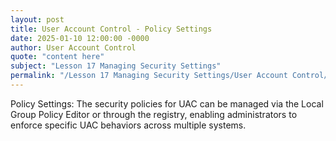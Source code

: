 ```yaml
---
layout: post
title: User Account Control - Policy Settings
date: 2025-01-10 12:00:00 -0000
author: User Account Control
quote: "content here"
subject: "Lesson 17 Managing Security Settings"
permalink: "/Lesson 17 Managing Security Settings/User Account Control/User Account Control - Policy Settings"
---
```


Policy Settings: The security policies for UAC can be managed via the Local Group Policy Editor or through the registry, enabling administrators to enforce specific UAC behaviors across multiple systems.
